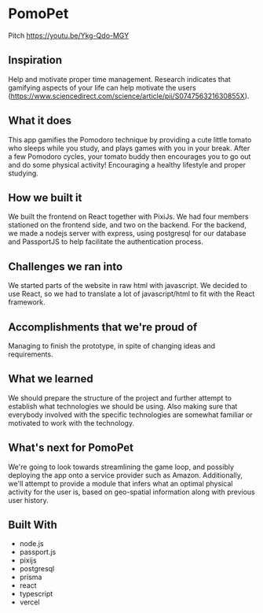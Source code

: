 # PomoPet
Pitch https://youtu.be/Ykg-Qdo-MGY

## Inspiration

Help and motivate proper time management. Research indicates that gamifying aspects of your life can help motivate the users (https://www.sciencedirect.com/science/article/pii/S074756321630855X).

## What it does

This app gamifies the Pomodoro technique by providing a cute little tomato who sleeps while you study, and plays games with you in your break. After a few Pomodoro cycles, your tomato buddy then encourages you to go out and do some physical activity! Encouraging a healthy lifestyle and proper studying.

## How we built it

We built the frontend on React together with PixiJs. We had four members stationed on the frontend side, and two on the backend. For the backend, we made a nodejs server with express, using postgresql for our database and PassportJS to help facilitate the authentication process.

## Challenges we ran into

We started parts of the website in raw html with javascript. We decided to use React, so we had to translate a lot of javascript/html to fit with the React framework.

## Accomplishments that we're proud of

Managing to finish the prototype, in spite of changing ideas and requirements.

## What we learned

We should prepare the structure of the project and further attempt to establish what technologies we should be using. Also making sure that everybody involved with the specific technologies are somewhat familiar or motivated to work with the technology.

## What's next for PomoPet

We're going to look towards streamlining the game loop, and possibly deploying the app onto a service provider such as Amazon. Additionally, we'll attempt to provide a module that infers what an optimal physical activity for the user is, based on geo-spatial information along with previous user history.

## Built With
- node.js
- passport.js
- pixijs
- postgresql
- prisma
- react
- typescript
- vercel
